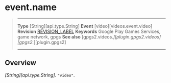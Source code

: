 # event.name

> --------------------- ------------------------------------------------------------------------------------------
> __Type__              [String][api.type.String]
> __Event__             [video][videos.event.video]
> __Revision__          [REVISION_LABEL](REVISION_URL)
> __Keywords__          Google Play Games Services, game network, gpgs
> __See also__          [gpgs2.videos.*][plugin.gpgs2.videos]
>                       [gpgs2.*][plugin.gpgs2]
> --------------------- ------------------------------------------------------------------------------------------

## Overview

_[String][api.type.String]._ `"video"`.